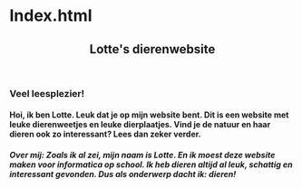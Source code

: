# Index.html
<!DOCTYPE html>
<header>
  <h2>Lotte's dierenwebsite</h2>
</header>
<h3>Veel leesplezier!</h3>
<h4>Hoi, ik ben Lotte. Leuk dat je op mijn website bent. Dit is een website met leuke dierenweetjes en leuke dierplaatjes. Vind je de natuur en haar dieren ook zo interessant? Lees dan zeker verder.</h4>
<h5>Over mij: Zoals ik al zei, mijn naam is Lotte. En ik moest deze website maken voor informatica op school. Ik heb dieren altijd al leuk, schattig en interessant gevonden. Dus als onderwerp dacht ik: dieren!</h5>
